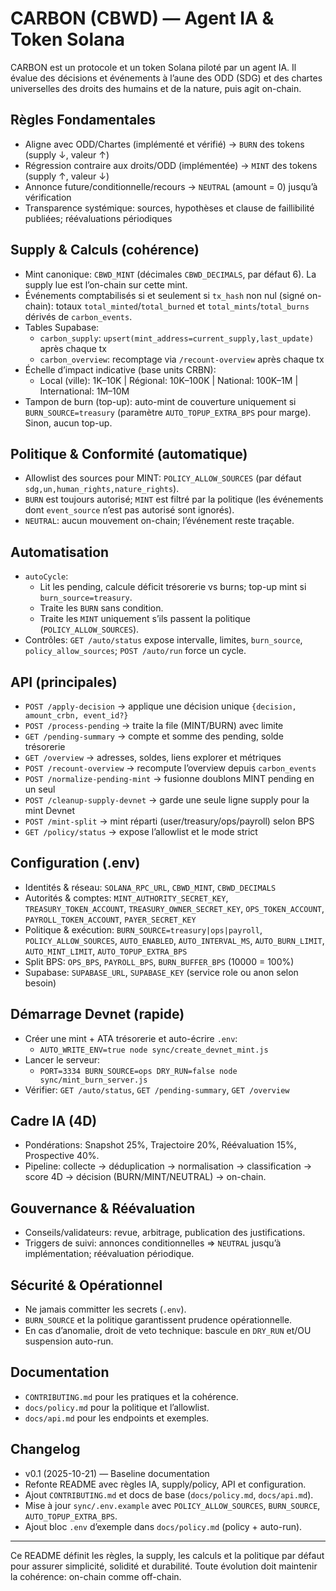 # CARBON (CBWD) — Agent IA & Token Solana

CARBON est un protocole et un token Solana piloté par un agent IA. Il évalue des décisions et événements à l’aune des ODD (SDG) et des chartes universelles des droits des humains et de la nature, puis agit on-chain.

## Règles Fondamentales
- Aligne avec ODD/Chartes (implémenté et vérifié) → `BURN` des tokens (supply ↓, valeur ↑)
- Régression contraire aux droits/ODD (implémentée) → `MINT` des tokens (supply ↑, valeur ↓)
- Annonce future/conditionnelle/recours → `NEUTRAL` (amount = 0) jusqu’à vérification
- Transparence systémique: sources, hypothèses et clause de faillibilité publiées; réévaluations périodiques

## Supply & Calculs (cohérence)
- Mint canonique: `CBWD_MINT` (décimales `CBWD_DECIMALS`, par défaut 6). La supply lue est l’on-chain sur cette mint.
- Événements comptabilisés si et seulement si `tx_hash` non nul (signé on-chain): totaux `total_minted`/`total_burned` et `total_mints`/`total_burns` dérivés de `carbon_events`.
- Tables Supabase:
  - `carbon_supply`: `upsert(mint_address=current_supply,last_update)` après chaque tx
  - `carbon_overview`: recomptage via `/recount-overview` après chaque tx
- Échelle d’impact indicative (base units CRBN):
  - Local (ville): 1K–10K | Régional: 10K–100K | National: 100K–1M | International: 1M–10M
- Tampon de burn (top-up): auto-mint de couverture uniquement si `BURN_SOURCE=treasury` (paramètre `AUTO_TOPUP_EXTRA_BPS` pour marge). Sinon, aucun top-up.

## Politique & Conformité (automatique)
- Allowlist des sources pour MINT: `POLICY_ALLOW_SOURCES` (par défaut `sdg,un,human_rights,nature_rights`).
- `BURN` est toujours autorisé; `MINT` est filtré par la politique (les événements dont `event_source` n’est pas autorisé sont ignorés).
- `NEUTRAL`: aucun mouvement on-chain; l’événement reste traçable.

## Automatisation
- `autoCycle`:
  - Lit les pending, calcule déficit trésorerie vs burns; top-up mint si `burn_source=treasury`.
  - Traite les `BURN` sans condition.
  - Traite les `MINT` uniquement s’ils passent la politique (`POLICY_ALLOW_SOURCES`).
- Contrôles: `GET /auto/status` expose intervalle, limites, `burn_source`, `policy_allow_sources`; `POST /auto/run` force un cycle.

## API (principales)
- `POST /apply-decision` → applique une décision unique `{decision, amount_crbn, event_id?}`
- `POST /process-pending` → traite la file (MINT/BURN) avec limite
- `GET /pending-summary` → compte et somme des pending, solde trésorerie
- `GET /overview` → adresses, soldes, liens explorer et métriques
- `POST /recount-overview` → recompute l’overview depuis `carbon_events`
- `POST /normalize-pending-mint` → fusionne doublons MINT pending en un seul
- `POST /cleanup-supply-devnet` → garde une seule ligne supply pour la mint Devnet
- `POST /mint-split` → mint réparti (user/treasury/ops/payroll) selon BPS
- `GET /policy/status` → expose l’allowlist et le mode strict

## Configuration (.env)
- Identités & réseau: `SOLANA_RPC_URL`, `CBWD_MINT`, `CBWD_DECIMALS`
- Autorités & comptes: `MINT_AUTHORITY_SECRET_KEY`, `TREASURY_TOKEN_ACCOUNT`, `TREASURY_OWNER_SECRET_KEY`, `OPS_TOKEN_ACCOUNT`, `PAYROLL_TOKEN_ACCOUNT`, `PAYER_SECRET_KEY`
- Politique & exécution: `BURN_SOURCE=treasury|ops|payroll`, `POLICY_ALLOW_SOURCES`, `AUTO_ENABLED`, `AUTO_INTERVAL_MS`, `AUTO_BURN_LIMIT`, `AUTO_MINT_LIMIT`, `AUTO_TOPUP_EXTRA_BPS`
- Split BPS: `OPS_BPS`, `PAYROLL_BPS`, `BURN_BUFFER_BPS` (10000 = 100%)
- Supabase: `SUPABASE_URL`, `SUPABASE_KEY` (service role ou anon selon besoin)

## Démarrage Devnet (rapide)
- Créer une mint + ATA trésorerie et auto-écrire `.env`:
  - `AUTO_WRITE_ENV=true node sync/create_devnet_mint.js`
- Lancer le serveur:
  - `PORT=3334 BURN_SOURCE=ops DRY_RUN=false node sync/mint_burn_server.js`
- Vérifier: `GET /auto/status`, `GET /pending-summary`, `GET /overview`

## Cadre IA (4D)
- Pondérations: Snapshot 25%, Trajectoire 20%, Réévaluation 15%, Prospective 40%.
- Pipeline: collecte → déduplication → normalisation → classification → score 4D → décision (BURN/MINT/NEUTRAL) → on-chain.

## Gouvernance & Réévaluation
- Conseils/validateurs: revue, arbitrage, publication des justifications.
- Triggers de suivi: annonces conditionnelles ⇒ `NEUTRAL` jusqu’à implémentation; réévaluation périodique.

## Sécurité & Opérationnel
- Ne jamais committer les secrets (`.env`).
- `BURN_SOURCE` et la politique garantissent prudence opérationnelle.
- En cas d’anomalie, droit de veto technique: bascule en `DRY_RUN` et/OU suspension auto-run.

## Documentation
- `CONTRIBUTING.md` pour les pratiques et la cohérence.
- `docs/policy.md` pour la politique et l’allowlist.
- `docs/api.md` pour les endpoints et exemples.

## Changelog
- v0.1 (2025-10-21) — Baseline documentation
- Refonte README avec règles IA, supply/policy, API et configuration.
- Ajout `CONTRIBUTING.md` et docs de base (`docs/policy.md`, `docs/api.md`).
- Mise à jour `sync/.env.example` avec `POLICY_ALLOW_SOURCES`, `BURN_SOURCE`, `AUTO_TOPUP_EXTRA_BPS`.
- Ajout bloc `.env` d’exemple dans `docs/policy.md` (policy + auto-run).

---
Ce README définit les règles, la supply, les calculs et la politique par défaut pour assurer simplicité, solidité et durabilité. Toute évolution doit maintenir la cohérence: on-chain comme off-chain.
